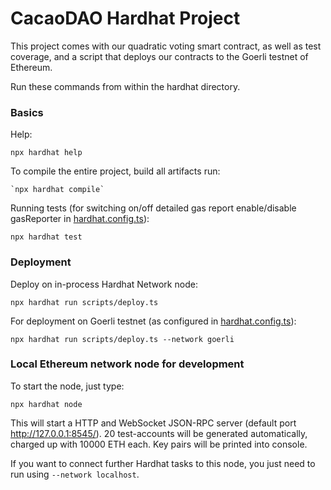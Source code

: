 # CacaoDAO Hardhat Project

This project comes with our quadratic voting smart contract, as well as test coverage, and a script that deploys our contracts to the Goerli testnet of Ethereum.

Run these commands from within the hardhat directory.
### Basics
Help:
```shell
npx hardhat help
```

To compile the entire project, build all artifacts run:
```shell
`npx hardhat compile`
```
Running tests (for switching on/off detailed gas report enable/disable gasReporter in [hardhat.config.ts](hardhat.config.ts)):

```shell
npx hardhat test
```
###
### Deployment
Deploy on in-process Hardhat Network node:
```shell
npx hardhat run scripts/deploy.ts
```
For deployment on Goerli testnet (as configured in [hardhat.config.ts](hardhat.config.ts)):
```shell
npx hardhat run scripts/deploy.ts --network goerli
```
###
### Local Ethereum network node for development
To start the node, just type:
```shell
npx hardhat node
```
This will start a HTTP and WebSocket JSON-RPC server (default port http://127.0.0.1:8545/).
20 test-accounts will be generated automatically, charged up with 10000 ETH each. Key pairs will be printed into console.

If you want to connect further Hardhat tasks to this node, you just need to run using 
`--network localhost`.